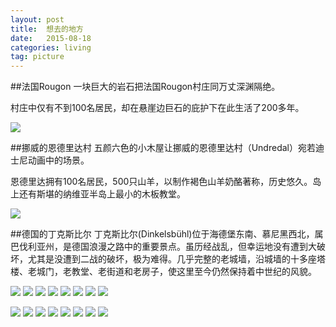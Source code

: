 ```yaml
---
layout: post
title:  想去的地方  
date:   2015-08-18
categories: living  
tag: picture  
---
```



##法国Rougon
一块巨大的岩石把法国Rougon村庄同万丈深渊隔绝。

村庄中仅有不到100名居民，却在悬崖边巨石的庇护下在此生活了200多年。


![]({{page.image_server_base}}想去的地方/104-150QQ50152.jpg)

##挪威的恩德里达村
五颜六色的小木屋让挪威的恩德里达村（Undredal）宛若迪士尼动画中的场景。

恩德里达拥有100名居民，500只山羊，以制作褐色山羊奶酪著称，历史悠久。岛上还有斯堪的纳维亚半岛上最小的木板教堂。

![]({{page.image_server_base}}想去的地方/104-150QQ50151-50.jpg)

##德国的丁克斯比尔
丁克斯比尔(Dinkelsbühl)位于海德堡东南、慕尼黑西北，属巴伐利亚州，是德国浪漫之路中的重要景点。虽历经战乱，但幸运地没有遭到大破坏，尤其是没遭到二战的破坏，极为难得。几乎完整的老城墙，沿城墙的十多座塔楼、老城门，老教堂、老街道和老房子，使这里至今仍然保持着中世纪的风貌。


![]({{page.image_server_base}}想去的地方/01.jpg)
![]({{page.image_server_base}}想去的地方/02.jpg)
![]({{page.image_server_base}}想去的地方/03.jpg)
![]({{page.image_server_base}}想去的地方/04.jpg)
![]({{page.image_server_base}}想去的地方/05.jpg)
![]({{page.image_server_base}}想去的地方/06.jpg)
![]({{page.image_server_base}}想去的地方/07.jpg)
![]({{page.image_server_base}}想去的地方/08.jpg)  

![]({{page.image_server_base}}想去的地方/09.jpg)
![]({{page.image_server_base}}想去的地方/10.jpg)
![]({{page.image_server_base}}想去的地方/11.jpg)
![]({{page.image_server_base}}想去的地方/12.jpg)
![]({{page.image_server_base}}想去的地方/13.jpg)
![]({{page.image_server_base}}想去的地方/14.jpg)
![]({{page.image_server_base}}想去的地方/15.jpg)
![]({{page.image_server_base}}想去的地方/16.jpg)




